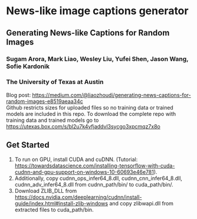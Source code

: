 # News-like image captions generator
## Generating News-like Captions for Random Images
### Sugam Arora, Mark Liao, Wesley Liu, Yufei Shen, Jason Wang, Sofie Kardonik
### The University of Texas at Austin
Blog post: https://medium.com/@liaozhoudi/generating-news-captions-for-random-images-e8519aeaa34c \
Github restricts sizes for uploaded files so no training data or trained models are included in this repo. To download the complete repo with training data and trained models go to https://utexas.box.com/s/bl2u7k4vfjaddvl3sycgo3xpcmqz7x8o
## Get Started
1. To run on GPU, install CUDA and cuDNN. (Tutorial: https://towardsdatascience.com/installing-tensorflow-with-cuda-cudnn-and-gpu-support-on-windows-10-60693e46e781). 
2. Additionally, copy cudnn_ops_infer64_8.dll, cudnn_cnn_infer64_8.dll, cudnn_adv_infer64_8.dll from cudnn_path/bin/ to cuda_path/bin/. 
3. Download ZLIB_DLL from https://docs.nvidia.com/deeplearning/cudnn/install-guide/index.html#install-zlib-windows and copy zlibwapi.dll from extracted files to cuda_path/bin.
